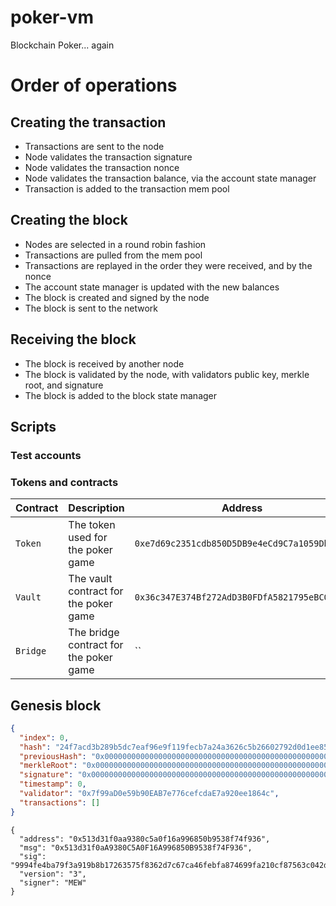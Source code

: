 # poker-vm

Blockchain Poker... again

# Order of operations

## Creating the transaction

- Transactions are sent to the node
- Node validates the transaction signature
- Node validates the transaction nonce
- Node validates the transaction balance, via the account state manager
- Transaction is added to the transaction mem pool

## Creating the block

- Nodes are selected in a round robin fashion
- Transactions are pulled from the mem pool
- Transactions are replayed in the order they were received, and by the nonce
- The account state manager is updated with the new balances
- The block is created and signed by the node
- The block is sent to the network

## Receiving the block

- The block is received by another node
- The block is validated by the node, with validators public key, merkle root, and signature
- The block is added to the block state manager

## Scripts

### Test accounts

### Tokens and contracts

| Contract | Description                            | Address                                      | Network   |
| -------- | -------------------------------------- | -------------------------------------------- | --------- |
| `Token`  | The token used for the poker game      | `0xe7d69c2351cdb850D5DB9e4eCd9C7a1059Db806a` | `sepolia` |
| `Vault`  | The vault contract for the poker game  | `0x36c347E374Bf272AdD3B0FDfA5821795eBC0Fc9d` | `sepolia` |
| `Bridge` | The bridge contract for the poker game | ``                                           | `sepolia` |

## Genesis block

```json
{
  "index": 0,
  "hash": "24f7acd3b289b5dc7eaf96e9f119fecb7a24a3626c5b26602792d0d1ee8571b7",
  "previousHash": "0x0000000000000000000000000000000000000000000000000000000000000000",
  "merkleRoot": "0x0000000000000000000000000000000000000000000000000000000000000000",
  "signature": "0x0000000000000000000000000000000000000000000000000000000000000000",
  "timestamp": 0,
  "validator": "0x7f99aD0e59b90EAB7e776cefcdaE7a920ee1864c",
  "transactions": []
}
```

```text
{
  "address": "0x513d31f0aa9380c5a0f16a996850b9538f74f936",
  "msg": "0x513d31f0aA9380C5A0F16A996850B9538f74F936",
  "sig": "9994fe4ba79f3a919b8b17263575f8362d7c67ca46febfa874699fa210cf87563c042de9b07bdc33c80727eb73e93394c6064c7989ebeb0aca79f4c5276cfd8e1c",
  "version": "3",
  "signer": "MEW"
}
````
